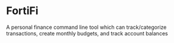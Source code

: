 # FortiFi
A personal finance command line tool which can track/categorize transactions, create monthly budgets, and track account balances

